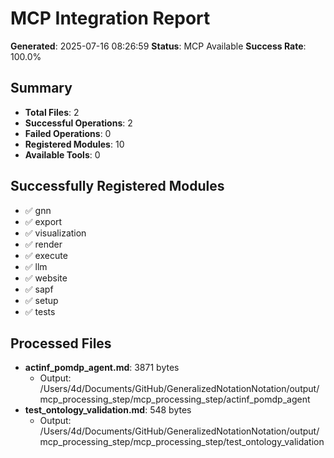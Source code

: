 # MCP Integration Report

**Generated**: 2025-07-16 08:26:59
**Status**: MCP Available
**Success Rate**: 100.0%

## Summary

- **Total Files**: 2
- **Successful Operations**: 2
- **Failed Operations**: 0
- **Registered Modules**: 10
- **Available Tools**: 0

## Successfully Registered Modules

- ✅ gnn
- ✅ export
- ✅ visualization
- ✅ render
- ✅ execute
- ✅ llm
- ✅ website
- ✅ sapf
- ✅ setup
- ✅ tests

## Processed Files

- **actinf_pomdp_agent.md**: 3871 bytes
  - Output: /Users/4d/Documents/GitHub/GeneralizedNotationNotation/output/mcp_processing_step/mcp_processing_step/actinf_pomdp_agent
- **test_ontology_validation.md**: 548 bytes
  - Output: /Users/4d/Documents/GitHub/GeneralizedNotationNotation/output/mcp_processing_step/mcp_processing_step/test_ontology_validation

